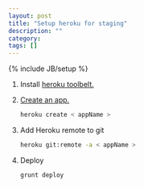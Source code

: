 ```yaml
---
layout: post
title: "Setup heroku for staging"
description: ""
category: 
tags: []
---
```

{% include JB/setup %}


1. Install [heroku toolbelt.](https://toolbelt.heroku.com/)

1. [Create an app.](https://dashboard.heroku.com/apps)
    
    ```bash
    heroku create < appName >
    ```
    
1. Add Heroku remote to git

    ```bash
    heroku git:remote -a < appName >
    ```

1. Deploy

    ```bash
    grunt deploy
    ```